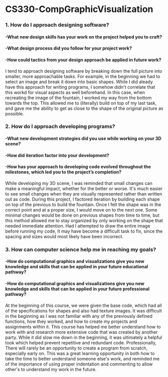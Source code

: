 # CS330-CompGraphicVisualization

### 1. How do I approach designing software?
####  -What new design skills has your work on the project helped you to craft?
####  -What design process did you follow for your project work?
####  -How could tactics from your design approach be applied in future work?

I tend to approach designing software by breaking down the full picture into smaller, more approachable tasks. For example, in the beginning we had to select an image and break it down into basic shapes. While I did aleady have this approach for writing programs, I somehow didn't correlate that this workd for visual aspects as well beforehand. In this case, when recreating the image of the fountain, I worked my way from the bottom towards the top. This allowed me to (literally) build on top of my last task, and gave me the ability to get as close to the shape of the original picture as possible.
  
### 2. How do I approach developing programs?
####  -What new development strategies did you use while working on your 3D scene?
####  -How did iteration factor into your development?
####  -How has your approach to developing code evolved throughout the milestones, which led you to the project’s completion?

While developing my 3D scene, I was reminded that small changes can make a meaningful impact, whether for the better or worse. It's much easier to see small changes when they are visually represented rather than written out as code. During this project, I factored iteration by building each shape on top of the previous to build the fountain. Once I felt the shape was in the correct point and at a proper size, I would move on to the next one. Some minimal changes would be done on previous shapes from time to time, but this method allowed me to stay organized by only working on the shape that needed immediate attention. Had I attempted to draw the entire image before running my code, It may have become a difficult task to fix, since the spacing and sizes would most likely have been incorrect.
   
### 3. How can computer science help me in reaching my goals?
####  -How do computational graphics and visualizations give you new knowledge and skills that can be applied in your future educational pathway?
####  -How do computational graphics and visualizations give you new knowledge and skills that can be applied in your future professional pathway?

At the beginning of this course, we were given the base code, which had all of the specifications for shapes and also had texture images. It was difficult in the beginning as I was not familiar with any of the previously defined functions, how they worked, and how to create my projects and assignments within it. This course has helped me better understand how to work with and research more extensive code that was created by another party. While it did slow me down in the beginning, it was ultimately a helpful took which helped prevent repetitive and redundant code. Professionally, There will rarely be an opportunity to create a program from scratch, especially early on. This was a great learning opportunity in both how to take the time to better understand someone else's work, and reminded me of the importance of using proper indentation and commenting to allow other's to understand my work in the future.
